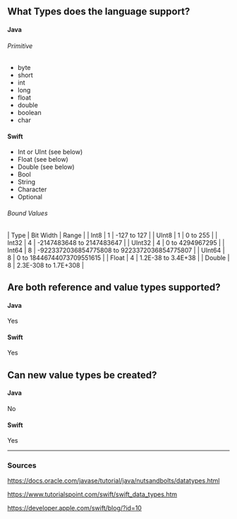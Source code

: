 ## What Types does the language support?
#### Java
###### Primitive
- byte
- short
- int
- long
- float
- double
- boolean
- char
#### Swift
- Int or UInt (see below)
- Float (see below)
- Double (see below)
- Bool
- String
- Character
- Optional
###### Bound Values
| Type | Bit Width | Range |
| Int8 | 1 | -127 to 127 |
| UInt8 | 1 | 0 to 255 |
| Int32 | 4 | -2147483648 to 2147483647 |
| UInt32 | 4 | 0 to 4294967295 |
| Int64 | 8 | -9223372036854775808 to 9223372036854775807 |
| UInt64 | 8 | 0 to 18446744073709551615 |
| Float | 4 | 1.2E-38 to 3.4E+38 |
| Double | 8 | 2.3E-308 to 1.7E+308 |

## Are both reference and value types supported?
#### Java
Yes
#### Swift
Yes

## Can new value types be created?
#### Java
No
#### Swift
Yes

----

### Sources
https://docs.oracle.com/javase/tutorial/java/nutsandbolts/datatypes.html

https://www.tutorialspoint.com/swift/swift_data_types.htm

https://developer.apple.com/swift/blog/?id=10
